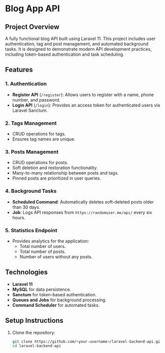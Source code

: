 # Blog App API

## Project Overview
A fully functional blog API built using Laravel 11. This project includes user authentication, tag and post management, and automated background tasks. It is designed to demonstrate modern API development practices, including token-based authentication and task scheduling.

## Features
### 1. **Authentication**
- **Register API** (`/register`): Allows users to register with a name, phone number, and password.
- **Login API** (`/login`): Provides an access token for authenticated users via Laravel Sanctum.

### 2. **Tags Management**
- CRUD operations for tags.
- Ensures tag names are unique.

### 3. **Posts Management**
- CRUD operations for posts.
- Soft deletion and restoration functionality.
- Many-to-many relationship between posts and tags.
- Pinned posts are prioritized in user queries.

### 4. **Background Tasks**
- **Scheduled Command**: Automatically deletes soft-deleted posts older than 30 days.
- **Job**: Logs API responses from `https://randomuser.me/api/` every six hours.

### 5. **Statistics Endpoint**
- Provides analytics for the application:
  - Total number of users.
  - Total number of posts.
  - Number of users without any posts.

## Technologies
- **Laravel 11**
- **MySQL** for data persistence.
- **Sanctum** for token-based authentication.
- **Queues and Jobs** for background processing.
- **Command Scheduler** for automated tasks.

## Setup Instructions
1. Clone the repository:
   ```bash
   git clone https://github.com/<your-username>/laravel-backend-api.git
   cd laravel-backend-api
